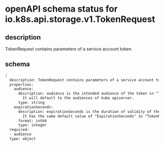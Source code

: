 # openAPI schema status for io.k8s.api.storage.v1.TokenRequest

## description

TokenRequest contains parameters of a service account token.

## schema

```yaml
|
  description: TokenRequest contains parameters of a service account token.
  properties:
    audience:
      description: audience is the intended audience of the token in "TokenRequestSpec".
        It will default to the audiences of kube apiserver.
      type: string
    expirationSeconds:
      description: expirationSeconds is the duration of validity of the token in "TokenRequestSpec".
        It has the same default value of "ExpirationSeconds" in "TokenRequestSpec".
      format: int64
      type: integer
  required:
  - audience
  type: object

```
